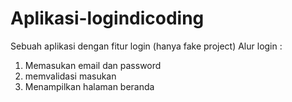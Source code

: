 # Aplikasi-logindicoding
Sebuah aplikasi dengan fitur login (hanya fake project)
Alur login :
1. Memasukan email dan password
2. memvalidasi masukan
3. Menampilkan halaman beranda
